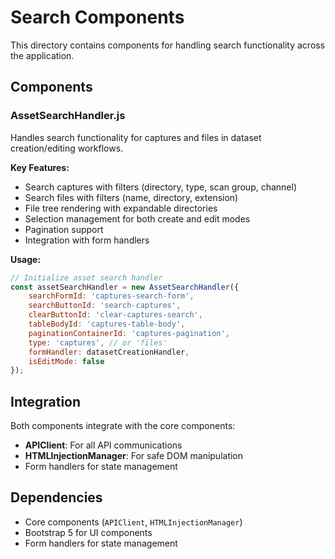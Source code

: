 # Search Components

This directory contains components for handling search functionality across the application.

## Components

### AssetSearchHandler.js
Handles search functionality for captures and files in dataset creation/editing workflows.

**Key Features:**
- Search captures with filters (directory, type, scan group, channel)
- Search files with filters (name, directory, extension)
- File tree rendering with expandable directories
- Selection management for both create and edit modes
- Pagination support
- Integration with form handlers

**Usage:**
```javascript
// Initialize asset search handler
const assetSearchHandler = new AssetSearchHandler({
    searchFormId: 'captures-search-form',
    searchButtonId: 'search-captures',
    clearButtonId: 'clear-captures-search',
    tableBodyId: 'captures-table-body',
    paginationContainerId: 'captures-pagination',
    type: 'captures', // or 'files'
    formHandler: datasetCreationHandler,
    isEditMode: false
});
```

## Integration

Both components integrate with the core components:
- **APIClient**: For all API communications
- **HTMLInjectionManager**: For safe DOM manipulation
- Form handlers for state management

## Dependencies

- Core components (`APIClient`, `HTMLInjectionManager`)
- Bootstrap 5 for UI components
- Form handlers for state management
